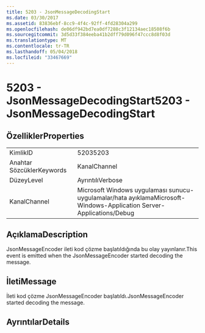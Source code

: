 ```yaml
---
title: 5203 - JsonMessageDecodingStart
ms.date: 03/30/2017
ms.assetid: 83836ebf-8cc9-4f4c-92ff-4fd28304a299
ms.openlocfilehash: de06df942bd7ea0df7288c3f12134aec18508f6b
ms.sourcegitcommit: 3d5d33f384eeba41b2dff79d096f47ccc8d8f03d
ms.translationtype: MT
ms.contentlocale: tr-TR
ms.lasthandoff: 05/04/2018
ms.locfileid: "33467669"
---
```

# <a name="5203---jsonmessagedecodingstart"></a><span data-ttu-id="2099b-102">5203 - JsonMessageDecodingStart</span><span class="sxs-lookup"><span data-stu-id="2099b-102">5203 - JsonMessageDecodingStart</span></span>
## <a name="properties"></a><span data-ttu-id="2099b-103">Özellikler</span><span class="sxs-lookup"><span data-stu-id="2099b-103">Properties</span></span>  
  
|||  
|-|-|  
|<span data-ttu-id="2099b-104">Kimlik</span><span class="sxs-lookup"><span data-stu-id="2099b-104">ID</span></span>|<span data-ttu-id="2099b-105">5203</span><span class="sxs-lookup"><span data-stu-id="2099b-105">5203</span></span>|  
|<span data-ttu-id="2099b-106">Anahtar Sözcükler</span><span class="sxs-lookup"><span data-stu-id="2099b-106">Keywords</span></span>|<span data-ttu-id="2099b-107">Kanal</span><span class="sxs-lookup"><span data-stu-id="2099b-107">Channel</span></span>|  
|<span data-ttu-id="2099b-108">Düzey</span><span class="sxs-lookup"><span data-stu-id="2099b-108">Level</span></span>|<span data-ttu-id="2099b-109">Ayrıntılı</span><span class="sxs-lookup"><span data-stu-id="2099b-109">Verbose</span></span>|  
|<span data-ttu-id="2099b-110">Kanal</span><span class="sxs-lookup"><span data-stu-id="2099b-110">Channel</span></span>|<span data-ttu-id="2099b-111">Microsoft Windows uygulaması sunucu-uygulamalar/hata ayıklama</span><span class="sxs-lookup"><span data-stu-id="2099b-111">Microsoft-Windows-Application Server-Applications/Debug</span></span>|  
  
## <a name="description"></a><span data-ttu-id="2099b-112">Açıklama</span><span class="sxs-lookup"><span data-stu-id="2099b-112">Description</span></span>  
 <span data-ttu-id="2099b-113">JsonMessageEncoder ileti kod çözme başlatıldığında bu olay yayınlanır.</span><span class="sxs-lookup"><span data-stu-id="2099b-113">This event is emitted when the JsonMessageEncoder started decoding the message.</span></span>  
  
## <a name="message"></a><span data-ttu-id="2099b-114">İleti</span><span class="sxs-lookup"><span data-stu-id="2099b-114">Message</span></span>  
 <span data-ttu-id="2099b-115">İleti kod çözme JsonMessageEncoder başlatıldı.</span><span class="sxs-lookup"><span data-stu-id="2099b-115">JsonMessageEncoder started decoding the message.</span></span>  
  
## <a name="details"></a><span data-ttu-id="2099b-116">Ayrıntılar</span><span class="sxs-lookup"><span data-stu-id="2099b-116">Details</span></span>
